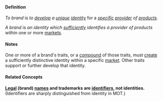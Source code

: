 #### Definition

*To brand* is *to [develop](https://github.com/gcassel/Modular-Organizing-Terminology/blob/JOBranch/terms/develop.md) a [unique](https://github.com/gcassel/Modular-Organizing-Terminology/blob/JOBranch/terms/unique.md) [identity](https://github.com/gcassel/Modular-Organizing-Terminology/blob/JOBranch/terms/identify.md)* for a *[specific](https://github.com/gcassel/Modular-Organizing-Terminology/blob/JOBranch/terms/specific.md) [provider](https://github.com/gcassel/Modular-Organizing-Terminology/blob/JOBranch/terms/provide.md) of [products](https://github.com/gcassel/Modular-Organizing-Terminology/blob/JOBranch/terms/product.md)*.

*A brand* is *an identity which [sufficiently](https://github.com/gcassel/Modular-Organization-Terminology/blob/master/terms/suffice.md) identifies a provider of products* within one or more [markets](https://github.com/gcassel/Modular-Organization-Terminology/blob/master/terms/market.md).

#### Notes

One or more of a brand's traits, or a [compound](https://github.com/gcassel/Modular-Organizing-Terminology/blob/JOBranch/terms/compound.md) of those traits, must [create](https://github.com/gcassel/Modular-Organizing-Terminology/blob/JOBranch/terms/create.md) a sufficiently distinctive identity within a specific [market](https://github.com/gcassel/Modular-Organizing-Terminology/blob/JOBranch/terms/market.md). Other traits support or further develop that identity.

#### Related Concepts

**[Legal](https://github.com/gcassel/Modular-Organization-Terminology/blob/master/terms/legal.md) (brand) [names](https://github.com/gcassel/Modular-Organization-Terminology/blob/master/terms/name.md) and trademarks are [identifiers](https://github.com/gcassel/Modular-Organization-Terminology/blob/master/terms/identifier.md), not identities.**  (Identifiers are sharply distinguished from identity in MOT.)
